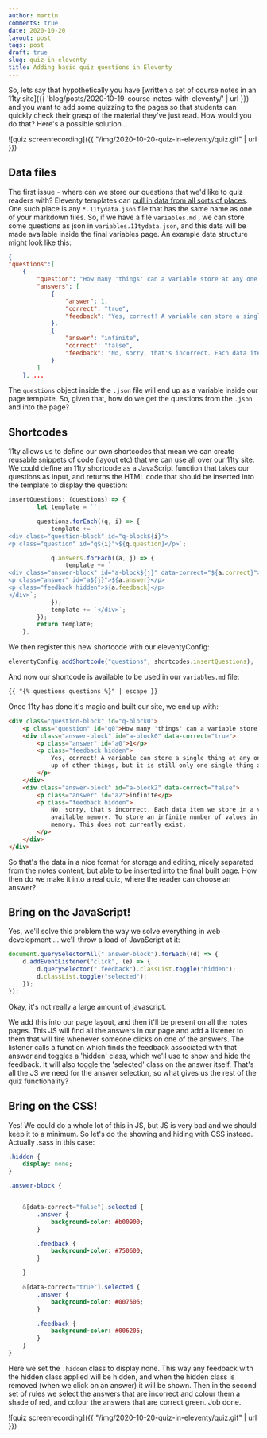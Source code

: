 ```yaml
---
author: martin
comments: true
date: 2020-10-20
layout: post
tags: post
draft: true
slug: quiz-in-eleventy
title: Adding basic quiz questions in Eleventy
---
```


So, lets say that hypothetically you have [written a set of course notes in an 11ty site]({{ 'blog/posts/2020-10-19-course-notes-with-eleventy/' | url }}) and you want to add some quizzing to the pages so that students can quickly check their grasp of the material they've just read. How would you do that? Here's a possible solution...

![quiz screenrecording]({{ "/img/2020-10-20-quiz-in-eleventy/quiz.gif" | url }})

## Data files

The first issue - where can we store our questions that we'd like to quiz readers with? Eleventy templates can [pull in data from all sorts of places](https://www.11ty.dev/docs/data-cascade/). One such place is any `*.11tydata.json` file that has the same name as one of your markdown files. So, if we have a file `variables.md` , we can store some questions as json in `variables.11tydata.json`, and this data will be made available inside the final variables page. An example data structure might look like this:

```json
{
"questions":[
    {
        "question": "How many 'things' can a variable store at any one time?",
        "answers": [
            {
                "answer": 1,
                "correct": "true",
                "feedback": "Yes, correct! A variable can store a single thing at any one time. That 'thing' may be a complex item made up of other things, but it is still only one single thing as far as the variable is concerned."
            },
            {
                "answer": "infinite",
                "correct": "false",
                "feedback": "No, sorry, that's incorrect. Each data item we store in a variable takes up an amount of the computers available memory. To store an infinite number of values in a variable we would need a computer with infinite memory. This does not currently exist."
            }
        ]
    }, ...
```

The `questions` object inside the `.json` file will end up as a variable inside our page template. So, given that, how do we get the questions from the `.json` and into the page?

## Shortcodes

11ty allows us to define our own shortcodes that mean we can create reusable snippets of code (layout etc) that we can use all over our 11ty site. We could define an 11ty shortcode as a JavaScript function that takes our questions as input, and returns the HTML code that should be inserted into the template to display the question:

```js
insertQuestions: (questions) => {
        let template = ``;

        questions.forEach((q, i) => {
            template += `
<div class="question-block" id="q-block${i}">
<p class="question" id="q${i}">${q.question}</p>`;

            q.answers.forEach((a, j) => {
                template += `
<div class="answer-block" id="a-block${j}" data-correct="${a.correct}">
<p class="answer" id="a${j}">${a.answer}</p>
<p class="feedback hidden">${a.feedback}</p>
</div>`;
            });
            template += `</div>`;
        });
        return template;
    },
```

We then register this new shortcode with our eleventyConfig:

```js
eleventyConfig.addShortcode("questions", shortcodes.insertQuestions);
```

And now our shortcode is available to be used in our `variables.md` file:

```md
{{ "{% questions questions %}" | escape }}
```

Once 11ty has done it's magic and built our site, we end up with:

```html
<div class="question-block" id="q-block0">
    <p class="question" id="q0">How many 'things' can a variable store at any one time?</p>
    <div class="answer-block" id="a-block0" data-correct="true">
        <p class="answer" id="a0">1</p>
        <p class="feedback hidden">
            Yes, correct! A variable can store a single thing at any one time. That 'thing' may be a complex item made
            up of other things, but it is still only one single thing as far as the variable is concerned.
        </p>
    </div>
    <div class="answer-block" id="a-block2" data-correct="false">
        <p class="answer" id="a2">infinite</p>
        <p class="feedback hidden">
            No, sorry, that's incorrect. Each data item we store in a variable takes up an amount of the computers
            available memory. To store an infinite number of values in a variable we would need a computer with infinite
            memory. This does not currently exist.
        </p>
    </div>
</div>
```

So that's the data in a nice format for storage and editing, nicely separated from the notes content, but able to be inserted into the final built page. How then do we make it into a real quiz, where the reader can choose an answer?

## Bring on the JavaScript!

Yes, we'll solve this problem the way we solve everything in web development ... we'll throw a load of JavaScript at it:

```js
document.querySelectorAll(".answer-block").forEach((d) => {
    d.addEventListener("click", (e) => {
        d.querySelector(".feedback").classList.toggle("hidden");
        d.classList.toggle("selected");
    });
});
```

Okay, it's not really a large amount of javascript.

We add this into our page layout, and then it'll be present on all the notes pages. This JS will find all the answers in our page and add a listener to them that will fire whenever someone clicks on one of the answers. The listener calls a function which finds the feedback associated with that answer and toggles a 'hidden' class, which we'll use to show and hide the feedback. It will also toggle the 'selected' class on the answer itself. That's all the JS we need for the answer selection, so what gives us the rest of the quiz functionality?

## Bring on the CSS!

Yes! We could do a whole lot of this in JS, but JS is very bad and we should keep it to a minimum. So let's do the showing and hiding with CSS instead. Actually .sass in this case:

```sass
.hidden {
    display: none;
}

.answer-block {


    &[data-correct="false"].selected {
        .answer {
            background-color: #b00900;
        }

        .feedback {
            background-color: #750600;
        }

    }

    &[data-correct="true"].selected {
        .answer {
            background-color: #007506;
        }

        .feedback {
            background-color: #006205;
        }
    }
}
```

Here we set the `.hidden` class to display none. This way any feedback with the hidden class applied will be hidden, and when the hidden class is removed (when we click on an answer) it will be shown. Then in the second set of rules we select the answers that are incorrect and colour them a shade of red, and colour the answers that are correct green. Job done.

![quiz screenrecording]({{ "/img/2020-10-20-quiz-in-eleventy/quiz.gif" | url }})
